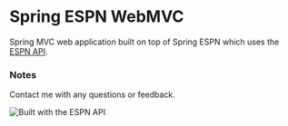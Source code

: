 Spring ESPN WebMVC
==================

Spring MVC web application built on top of Spring ESPN which uses the [ESPN API](http://developer.espn.com/).

### Notes

Contact me with any questions or feedback.

![Built with the ESPN API](http://a.espncdn.com/i/apis/attribution/espn-api-silver_150.png)